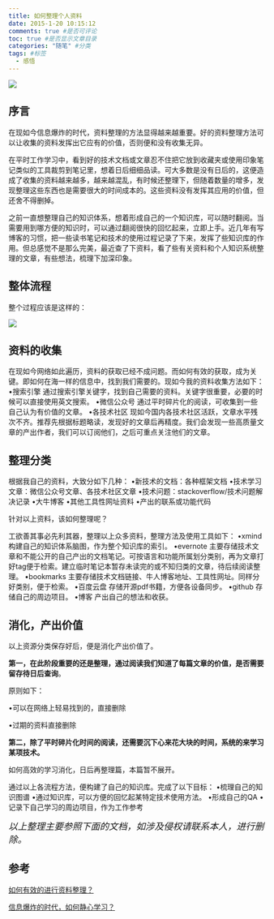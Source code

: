 ```yaml
---
title: 如何整理个人资料
date: 2015-1-20 10:15:12
comments: true #是否可评论 
toc: true #是否显示文章目录
categories: "随笔" #分类 
tags: #标签 
  - 感悟
---
```


![](https://i.imgur.com/HN14Lqq.jpg)

<!--more-->
## 序言
在现如今信息爆炸的时代，资料整理的方法显得越来越重要。好的资料整理方法可以让收集的资料发挥出它应有的价值，否则便和没有收集无异。

在平时工作学习中，看到好的技术文档或文章忍不住把它放到收藏夹或使用印象笔记类似的工具裁剪到笔记里，想着日后细细品读。可大多数是没有日后的，这便造成了收集的资料越来越多，越来越混乱，有时候还整理下，但随着数量的增多，发现整理这些东西也是需要很大的时间成本的。这些资料没有发挥其应用的价值，但还舍不得删掉。

之前一直想整理自己的知识体系，想着形成自己的一个知识库，可以随时翻阅。当需要用到哪方便的知识时，可以通过翻阅很快的回忆起来，立即上手。近几年有写博客的习惯，把一些读书笔记和技术的使用过程记录了下来，发挥了些知识库的作用。但总感觉不是那么完美，最近查了下资料，看了些有关资料和个人知识系统整理的文章，有些想法，梳理下加深印象。


## 整体流程

整个过程应该是这样的：

![](https://i.imgur.com/ZozaAw0.png)

## 资料的收集

在现如今网络如此遍历，资料的获取已经不成问题。而如何有效的获取，成为关键。即如何在海一样的信息中，找到我们需要的。现如今我的资料收集方法如下：
•搜索引擎 通过搜索引擎关键字，找到自己需要的资料。关键字很重要，必要的时候可以直接使用英文搜索。
•微信公众号 通过平时碎片化的阅读，可收集到一些自己认为有价值的文章。
•各技术社区 现如今国内各技术社区活跃，文章水平残次不齐。推荐先根据标题略读，发现好的文章后再精度。我们会发现一些高质量文章的产出作者，我们可以订阅他们，之后可重点关注他们的文章。

## 整理分类

根据我自己的资料，大致分如下几种：
•新技术的文档：各种框架文档
•技术学习文章：微信公众号文章、各技术社区文章
•技术问题：stackoverflow/技术问题解决记录
•大牛博客
•其他工具性网址资料
•产出的联系或功能代码

针对以上资料，该如何整理呢？

工欲善其事必先利其器，整理以上众多资料，整理方法及使用工具如下：
•xmind 构建自己的知识体系脑图，作为整个知识库的索引。
•evernote 主要存储技术文章和不能公开的自己产出的文档笔记。可按语言和功能所属划分类别，再为文章打好tag便于检索。建立临时笔记本暂存未读完的或不知归类的文章，待后续阅读整理。
•bookmarks 主要存储技术文档链接、牛人博客地址、工具性网址。同样分好类别，便于检索。
•百度云盘 存储开源pdf书籍，方便各设备同步。
•github 存储自己的周边项目。
•博客 产出自己的想法和收获。

## 消化，产出价值

以上资源分类保存好后，便是消化产出价值了。

**第一，在此阶段重要的还是整理，通过阅读我们知道了每篇文章的价值，是否需要留存待日后查询**。

原则如下：

•可以在网络上轻易找到的，直接删除

•过期的资料直接删除

**第二，除了平时碎片化时间的阅读，还需要沉下心来花大块的时间，系统的来学习某项技术。**

如何高效的学习消化，日后再整理篇，本篇暂不展开。

通过以上各流程方法，便构建了自己的知识库。完成了以下目标：
•梳理自己的知识图谱
•通过知识库，可以方便的回忆起某特定技术使用方法。
•形成自己的QA
•记录下自己学习的周边项目，作为工作参考



<font size="4">*以上整理主要参照下面的文档，如涉及侵权请联系本人，进行删除。*</font><br />



## 参考

[如何有效的进行资料整理？](https://www.zhihu.com/question/21929143 "如何有效的进行资料整理？")

[信息爆炸的时代，如何静心学习？](https://www.zhihu.com/question/36349460 "信息爆炸的时代，如何静心学习？")
